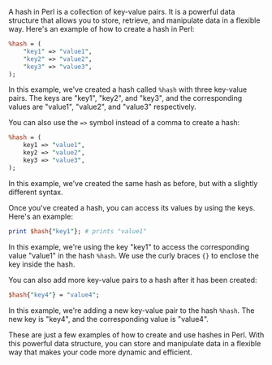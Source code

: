A hash in Perl is a collection of key-value pairs. It is a powerful data structure that allows you to store, retrieve, and manipulate data in a flexible way. Here's an example of how to create a hash in Perl:

```perl
%hash = (
    "key1" => "value1",
    "key2" => "value2",
    "key3" => "value3",
);
```

In this example, we've created a hash called `%hash` with three key-value pairs. The keys are "key1", "key2", and "key3", and the corresponding values are "value1", "value2", and "value3" respectively.

You can also use the `=>` symbol instead of a comma to create a hash:

```perl
%hash = (
    key1 => "value1",
    key2 => "value2",
    key3 => "value3",
);
```

In this example, we've created the same hash as before, but with a slightly different syntax.

Once you've created a hash, you can access its values by using the keys. Here's an example:

```perl
print $hash{"key1"}; # prints "value1"
```

In this example, we're using the key "key1" to access the corresponding value "value1" in the hash `%hash`. We use the curly braces `{}` to enclose the key inside the hash. 

You can also add more key-value pairs to a hash after it has been created:

```perl
$hash{"key4"} = "value4";
```

In this example, we're adding a new key-value pair to the hash `%hash`. The new key is "key4", and the corresponding value is "value4".

These are just a few examples of how to create and use hashes in Perl. With this powerful data structure, you can store and manipulate data in a flexible way that makes your code more dynamic and efficient.